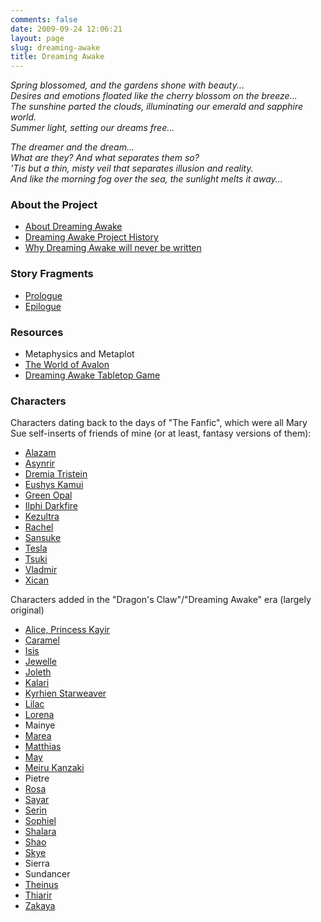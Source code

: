 ```yaml
---
comments: false
date: 2009-09-24 12:06:21
layout: page
slug: dreaming-awake
title: Dreaming Awake
---
```


<p><i>Spring blossomed, and the gardens shone with beauty...<br />
Desires and emotions floated like the cherry blossom on the breeze...<br />
The sunshine parted the clouds, illuminating our emerald and sapphire world.<br />
Summer light, setting our dreams free...</i></p>
<p><i>The dreamer and the dream...<br />
What are they? And what separates them so?<br />
&#039;Tis but a thin, misty veil that separates illusion and reality.<br />
And like the morning fog over the sea, the sunlight melts it away...</i></p>
<h3>About the Project</h3>
<ul><li><a href="../about-dreaming-awake">About Dreaming Awake</a></li>
<li><a href="../dreaming-awake-project-history">Dreaming Awake Project History</a></li>
<li><a href="/blog/dreaming-awake-time-to-stop-pretending">Why Dreaming Awake will never be written</a></li></ul>
<h3>Story Fragments</h3>
<ul><li><a href="../dreaming-awake-prologue">Prologue</a></li>
<li><a href="../dreaming-awake-epilogue">Epilogue</a></li></ul>

<h3>Resources</h3>
<ul><li>Metaphysics and Metaplot</li>
<li><a href="../the-world-of-avalon">The World of Avalon</a></li>
<li><a href="/rpgs/dreaming-awake-tabletop-game">Dreaming Awake Tabletop Game</a></li></ul>

<h3>Characters</h3>
<p>Characters dating back to the days of "The Fanfic", which were all Mary Sue self-inserts of friends of mine (or at least, fantasy versions of them):
<ul>
<li><a href="/fiction/characters/alazam">Alazam</a></li>
<li><a href="/fiction/characters/asynrir">Asynrir</a></li>
<li><a href="/fiction/characters/dremia">Dremia Tristein</a></li>
<li><a href="/fiction/characters/eushys">Eushys Kamui</a></li>
<li><a href="/fiction/characters/green-opal">Green Opal</a></li>
<li><a href="/fiction/characters/ilphi">Ilphi Darkfire</a></li>
<li><a href="/fiction/characters/kezultra">Kezultra</a></li>
<li><a href="/fiction/characters/rachel">Rachel</a></li>
<li><a href="/fiction/characters/sansuke">Sansuke</a></li>
<li><a href="/fiction/characters/tesla">Tesla</a></li>
<li><a href="/fiction/characters/tsuki">Tsuki</a></li>
<li><a href="/fiction/characters/vladmir">Vladmir</a></li>
<li><a href="/fiction/characters/xican">Xican</a></li>
</ul>

<p>Characters added in the "Dragon's Claw"/"Dreaming Awake" era (largely original)</p>
<ul>
<li><a href="/fiction/characters/alice-princess-kayir">Alice, Princess Kayir</a></li>
<li><a href="/fiction/characters/caramel">Caramel</a></li>
<li><a href="/fiction/characters/isis">Isis</a></li>
<li><a href="/fiction/characters/jewelle">Jewelle</a></li>
<li><a href="/fiction/characters/joleth">Joleth</a></li>
<li><a href="/fiction/characters/kalari">Kalari</a></li>
<li><a href="/fiction/characters/kyrhien-starweaver">Kyrhien Starweaver</a></li>
<li><a href="/fiction/characters/lilac">Lilac</a></li>
<li><a href="/fiction/characters/lorena">Lorena</a></li>
<li>Mainye</li>
<li><a href="/fiction/characters/marea">Marea</a></li>
<li><a href="/fiction/characters/matthias">Matthias</a></li>
<li><a href="/fiction/characters/may">May</a></li>
<li><a href="/fiction/characters/meiru-kanzaki">Meiru Kanzaki</a></li>
<li>Pietre</li>
<li><a href="/fiction/characters/rosa">Rosa</a></li>
<li><a href="/fiction/characters/sayar">Sayar</a></li>
<li><a href="/fiction/characters/serin">Serin</a></li>
<li><a href="/fiction/characters/sophiel">Sophiel</a></li>
<li><a href="/fiction/characters/shalara">Shalara</a></li>
<li><a href="/fiction/characters/shao">Shao</a></li>
<li><a href="/fiction/characters/skye">Skye</a></li>
<li>Sierra</li>
<li>Sundancer</li>
<li><a href="/fiction/characters/theinus">Theinus</a></li>
<li><a href="/fiction/characters/thiarir">Thiarir</a></li>
<li><a href="/fiction/characters/zakaya">Zakaya</a></li>
</ul>
